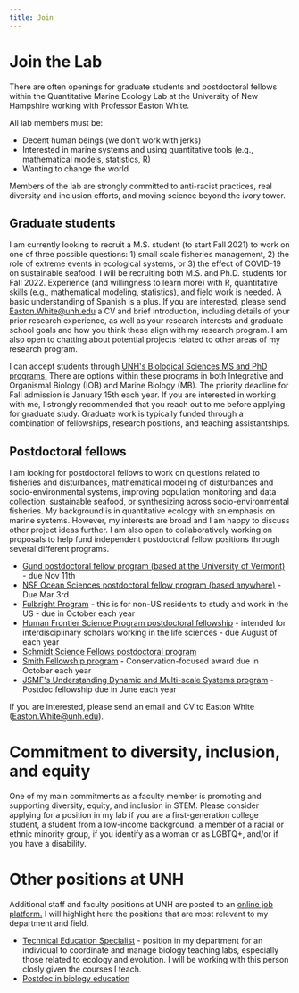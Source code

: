 ```yaml
---
title: Join
---
```


# <i class="fas join"></i>Join the Lab

There are often openings for graduate students and postdoctoral fellows within the Quantitative Marine Ecology Lab at the University of New Hampshire working with Professor Easton White.

All lab members must be:
- Decent human beings (we don’t work with jerks) 
- Interested in marine systems and using quantitative tools (e.g., mathematical models, statistics, R)
- Wanting to change the world

Members of the lab are strongly committed to anti-racist practices, real diversity and inclusion efforts, and moving science beyond the ivory tower.

## Graduate students

I am currently looking to recruit a M.S. student (to start Fall 2021) to work on one of three possible questions: 1) small scale fisheries management, 2) the role of extreme events in ecological systems, or 3) the effect of COVID-19 on sustainable seafood. I will be recruiting both M.S. and Ph.D. students for Fall 2022. Experience (and willingness to learn more) with R, quantitative skills (e.g., mathematical modeling, statistics), and field work is needed. A basic understanding of Spanish is a plus. If you are interested, please send <Easton.White@unh.edu> a CV and brief introduction, including details of your prior research experience, as well as your research interests and graduate school goals and how you think these align with my research program. I am also open to chatting about potential projects related to other areas of my research program. 

I can accept students through [UNH's Biological Sciences MS and PhD programs.](https://colsa.unh.edu/biological-sciences) There are options within these programs in both Integrative and Organismal Biology (IOB) and Marine Biology (MB). The priority deadline for Fall admission is January 15th each year. If you are interested in working with me, I strongly recommended that you reach out to me before applying for graduate study. Graduate work is typically funded through a combination of fellowships, research positions, and teaching assistantships. 


## Postdoctoral fellows

I am looking for postdoctoral fellows to work on questions related to fisheries and disturbances, mathematical modeling of disturbances and socio-environmental systems, improving population monitoring and data collection, sustainable seafood, or synthesizing across socio-environmental fisheries. My background is in quantitative ecology with an emphasis on marine systems. However, my interests are broad and I am happy to discuss other project ideas further. I am also open to collaboratively working on proposals to help fund independent postdoctoral fellow positions through several different programs.

- [Gund postdoctoral fellow program (based at the University of Vermont)](http://go.uvm.edu/nia9k) - due Nov 11th
- [NSF Ocean Sciences postdoctoral fellow program (based anywhere)](https://www.nsf.gov/pubs/2021/nsf21538/nsf21538.htm) - Due Mar 3rd 
- [Fulbright Program](https://us.fulbrightonline.org/) - this is for non-US residents to study and work in the US - due in October each year
- [Human Frontier Science Program postdoctoral fellowship](https://www.hfsp.org/funding/hfsp-funding/postdoctoral-fellowships) - intended for interdisciplinary scholars working in the life sciences - due August of each year
- [Schmidt Science Fellows postdoctoral program](https://schmidtsciencefellows.org/selection/)
- [Smith Fellowship program](https://conbio.org/mini-sites/smith-fellows) - Conservation-focused award due in October each year
- [JSMF's Understanding Dynamic and Multi-scale Systems program](https://www.jsmf.org/apply/fellowship/) - Postdoc fellowship due in June each year

If you are interested, please send an email and CV to Easton White (<Easton.White@unh.edu>). 


# Commitment to diversity, inclusion, and equity

One of my main commitments as a faculty member is promoting and supporting diversity, equity, and inclusion in STEM. Please consider applying for a position in my lab if you are a first-generation college student, a student from a low-income background, a member of a racial or ethnic minority group, if you identify as a woman or as LGBTQ+, and/or if you have a disability.


# Other positions at UNH

Additional staff and faculty positions at UNH are posted to an [online job platform.](https://jobs.usnh.edu/) I will highlight here the positions that are most relevant to my department and field.

- [Technical Education Specialist](https://jobs.usnh.edu/postings/39712) - position in my department for an individual to coordinate and manage biology teaching labs, especially those related to ecology and evolution. I will be working with this person closly given the courses I teach.
- [Postdoc in biology education](https://jobs.usnh.edu/postings/39825)

